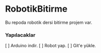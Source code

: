 # RobotikBitirme
 Bu repoda robotik dersi bitirme projem var.

 ### Yapılacaklar
 [ ] Arduino indir.
 [ ] Robot yap.
 [ ] Git'e yükle.
